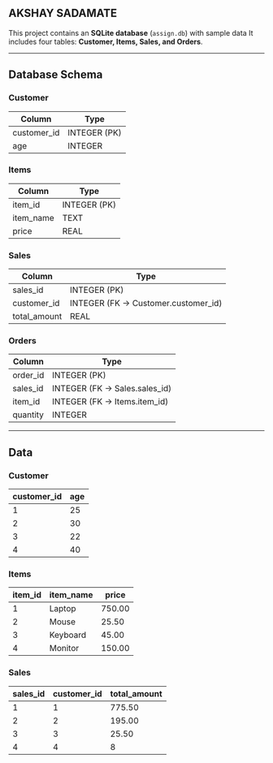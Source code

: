 ## AKSHAY SADAMATE

This project contains an **SQLite database** (`assign.db`) with sample data
It includes four tables: **Customer, Items, Sales, and Orders**.

---

## Database Schema

### Customer
| Column       | Type    |
|--------------|---------|
| customer_id  | INTEGER (PK) |
| age          | INTEGER |

### Items
| Column       | Type    |
|--------------|---------|
| item_id      | INTEGER (PK) |
| item_name    | TEXT |
| price        | REAL |

### Sales
| Column       | Type    |
|--------------|---------|
| sales_id     | INTEGER (PK) |
| customer_id  | INTEGER (FK → Customer.customer_id) |
| total_amount | REAL |

### Orders
| Column       | Type    |
|--------------|---------|
| order_id     | INTEGER (PK) |
| sales_id     | INTEGER (FK → Sales.sales_id) |
| item_id      | INTEGER (FK → Items.item_id) |
| quantity     | INTEGER |

---

## Data

### Customer
| customer_id | age |
|-------------|-----|
| 1 | 25 |
| 2 | 30 |
| 3 | 22 |
| 4 | 40 |

### Items
| item_id | item_name | price |
|---------|-----------|-------|
| 1 | Laptop  | 750.00 |
| 2 | Mouse   | 25.50  |
| 3 | Keyboard| 45.00  |
| 4 | Monitor | 150.00 |

### Sales
| sales_id | customer_id | total_amount |
|----------|-------------|--------------|
| 1 | 1 | 775.50 |
| 2 | 2 | 195.00 |
| 3 | 3 | 25.50 |
| 4 | 4 | 8
